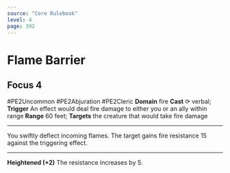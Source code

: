 ```yaml
---
source: "Core Rulebook"
level: 4
page: 392
---
```


# Flame Barrier
## Focus 4
#PE2Uncommon #PE2Abjuration #PE2Cleric 
**Domain** fire
**Cast** ⟳ verbal; **Trigger** An effect would deal fire damage to either you or an ally within range
**Range** 60 feet; **Targets** the creature that would take fire damage

-----
You swiftly deflect incoming flames. The target gains fire resistance 15 against the triggering effect.  

---
**Heightened (+2)** The resistance increases by 5.